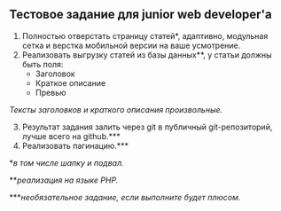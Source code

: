 ## Тестовое задание для junior web developer'а
1) Полностью отверстать страницу статей*, адаптивно, модульная сетка и верстка мобильной версии на ваше усмотрение.
2) Реализовать выгрузку статей из базы данных**, у статьи должны быть поля:
	* Заголовок
	* Краткое описание
	* Превью

*Тексты заголовков и краткого описания произвольные.* 

3) Результат задания залить через git в публичный git-репозиторий, лучше всего на github.***
4) Реализовать пагинацию.***

**в том числе шапку и подвал.*

***реализация на языке PHP.*

****необязательное задание, если выполните будет плюсом.*

